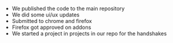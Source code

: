 * We published the code to the main repository
* We did some ui/ux updates
* Submitted to chrome and firefox
* Firefox got approved on addons
* We started a project in projects in our repo for the handshakes
